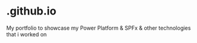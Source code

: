 # .github.io
My portfolio to showcase my Power Platform &amp; SPFx &amp; other technologies that i worked on
